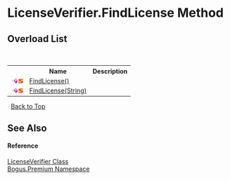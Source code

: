 # LicenseVerifier.FindLicense Method 
 


## Overload List
&nbsp;<table><tr><th></th><th>Name</th><th>Description</th></tr><tr><td>![Public method](media/pubmethod.gif "Public method")![Static member](media/static.gif "Static member")</td><td><a href="M_Bogus_Premium_LicenseVerifier_FindLicense">FindLicense()</a></td><td /></tr><tr><td>![Public method](media/pubmethod.gif "Public method")![Static member](media/static.gif "Static member")</td><td><a href="M_Bogus_Premium_LicenseVerifier_FindLicense_1">FindLicense(String)</a></td><td /></tr></table>&nbsp;
<a href="#licenseverifier.findlicense-method">Back to Top</a>

## See Also


#### Reference
<a href="T_Bogus_Premium_LicenseVerifier">LicenseVerifier Class</a><br /><a href="N_Bogus_Premium">Bogus.Premium Namespace</a><br />